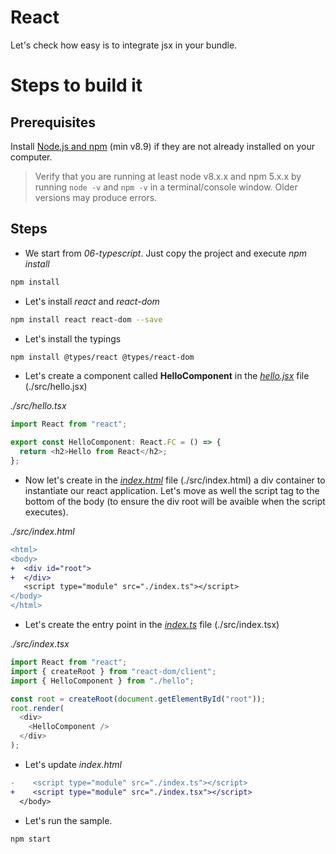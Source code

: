# React

Let's check how easy is to integrate jsx in your bundle.

# Steps to build it

## Prerequisites

Install [Node.js and npm](https://nodejs.org/en/) (min v8.9) if they are not already installed on your computer.

> Verify that you are running at least node v8.x.x and npm 5.x.x by running `node -v` and `npm -v` in a terminal/console window. Older versions may produce errors.

## Steps

- We start from _06-typescript_. Just copy the project and execute _npm install_

```bash
npm install
```

- Let's install _react_ and _react-dom_

```bash
npm install react react-dom --save
```

- Let's install the typings

```bash
npm install @types/react @types/react-dom
```

- Let's create a component called **HelloComponent** in the [_hello.jsx_](src/hello.jsx) file (./src/hello.jsx)

_./src/hello.tsx_

```javascript
import React from "react";

export const HelloComponent: React.FC = () => {
  return <h2>Hello from React</h2>;
};
```

- Now let's create in the [_index.html_](src/index.html) file (./src/index.html) a div container to instantiate our react application. Let's move as well the script tag to the bottom of the body (to ensure the div root will be avaible when the script executes).

_./src/index.html_

```diff
<html>
<body>
+  <div id="root">
+  </div>
   <script type="module" src="./index.ts"></script>
</body>
</html>
```

- Let's create the entry point in the [_index.ts_](src/index.ts) file (./src/index.tsx)

_./src/index.tsx_

```typescript
import React from "react";
import { createRoot } from "react-dom/client";
import { HelloComponent } from "./hello";

const root = createRoot(document.getElementById("root"));
root.render(
  <div>
    <HelloComponent />
  </div>
);
```

- Let's update _index.html_

```diff
-    <script type="module" src="./index.ts"></script>
+    <script type="module" src="./index.tsx"></script>
  </body>
```

- Let's run the sample.

```bash
npm start
```
